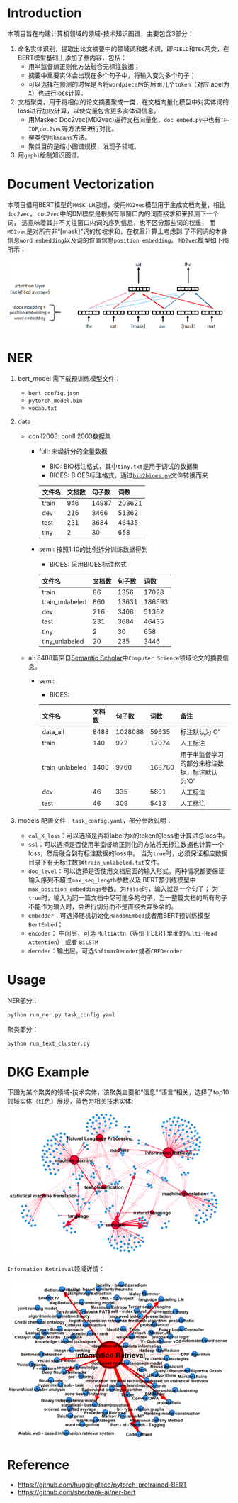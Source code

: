 
# Introduction
本项目旨在构建计算机领域的领域-技术知识图谱，主要包含3部分：
1. 命名实体识别，提取出论文摘要中的领域词和技术词，即`FIELD`和`TEC`两类，在BERT模型基础上添加了些内容，包括：
    - 用半监督熵正则化方法融合无标注数据；
    - 摘要中重要实体会出现在多个句子中，将输入变为多个句子；
    - 可以选择在预测的时候是否将`wordpiece`后的后面几个`token`（对应label为`X`）也进行loss计算。
2. 文档聚类，用于将相似的论文摘要聚成一类，在文档向量化模型中对实体词的loss进行加权计算，以使向量包含更多实体词信息。
    - 用Masked Doc2vec(MD2vec)进行文档向量化，`doc_embed.py`中也有`TF-IDF`,`doc2vec`等方法来进行对比。
    - 聚类使用`kmeans`方法。
    - 聚类目的是缩小图谱规模，发现子领域。
3. 用`gephi`绘制知识图谱。 

# Document Vectorization
本项目借用BERT模型的`MASK LM`思想，使用`MD2vec`模型用于生成文档向量，相比`doc2vec`，
`doc2vec`中的DM模型是根据有限窗口内的词直接求和来预测下一个词，
这意味着其并不关注窗口内词的序列信息，也不区分那些词的权重，
而`MD2vec`是对所有非“[mask]”词的加权求和，在权重计算上考虑到
了不同词的本身信息`word embedding`以及词的位置信息`position embedding`。
`MD2vec`模型如下图所示：

![img1](imgs/img1.png)

# NER
1. bert_model
    需下载预训练模型文件：
    - `bert_config.json`
    - `pytorch_model.bin`
    - `vocab.txt`

2. data
    - conll2003: conll 2003数据集
        - full: 未经拆分的全量数据
            - BIO: BIO标注格式，其中`tiny.txt`是用于调试的数据集
            - BIOES: BIOES标注格式，通过[`bio2bioes.py`](NER_projects/utils/bio2bioes.py)文件转换而来
                
            |文件名|文档数|句子数|词数|
            |----|-----|----|----|
            |train|946|14987|203621|
            |dev|216|3466|51362|
            |test|231|3684|46435|
            |tiny|2|30|658|
                
        - semi: 按照1:10的比例拆分训练数据得到
            - BIOES: 采用BIOES标注格式
            
            |文件名|文档数|句子数|词数|
            |----|-----|----|----|
            |train|86|1356|17028|
            |train_unlabeled|860|13631|186593|
            |dev|216|3466|51362|
            |test|231|3684|46435|
            |tiny|2|30|658|
            |tiny_unlabeled|20|235|3446|
                
    - ai: 8488篇来自[Semantic Scholar](https://www.semanticscholar.org/)中`Computer Science`领域论文的摘要信息。
        - semi:
            - BIOES:
            
            |文件名|文档数|句子数|词数|备注|
            |----|-----|----|----|---|
            |data_all|8488|1028088|59635|标注默认为'O'|
            |train|140|972|17074|人工标注|
            |train_unlabeled|1400|9760|168760|用于半监督学习的部分未标注数据，标注默认为'O'|
            |dev|46|335|5801|人工标注|
            |test|46|309|5413|人工标注|

3. models
    配置文件：`task_config.yaml`，部分参数说明：
    - `cal_X_loss`：可以选择是否将label为`X`的token的loss也计算进总loss中。
    - `ssl`：可以选择是否使用半监督熵正则化的方法将无标注数据也计算一个loss，然后融合到有标注数据的loss中。
    当为`true`时，必须保证相应数据目录下有无标注数据`train_unlabeled.txt`文件。
    - `doc_level`：可以选择是否使用文档层面的输入形式。两种情况都要保证输入序列不超过`max_seq_length`参数以及
    BERT预训练模型中`max_position_embeddings`参数。为`false`时，输入就是一个句子；
    为`true`时，输入为同一篇文档中尽可能多的句子，当一整篇文档的所有句子不能作为输入时，会进行切分而不是直接丢弃多余的。
    - `embedder`：可选择随机初始化`RandomEmbed`或者用BERT预训练模型`BertEmbed`；
    - `encoder`： 中间层，可选 `MultiAttn`（等价于BERT里面的`Multi-Head Attention`） 或者 `BiLSTM`
    - `decoder`：输出层，可选`SoftmaxDecoder`或者`CRFDecoder`

# Usage
NER部分：
```bash
python run_ner.py task_config.yaml
```
聚类部分：
```bash
python run_text_cluster.py
```
# DKG Example
下图为某个聚类的领域-技术实体，该聚类主要和“信息”“语言”相关，选择了top10领域实体（红色）展现，蓝色为相关技术实体:

![img1](imgs/img2.png)

`Information Retrieval`领域详情：

![img1](imgs/img3.png)

# Reference

- https://github.com/huggingface/pytorch-pretrained-BERT
- https://github.com/sberbank-ai/ner-bert